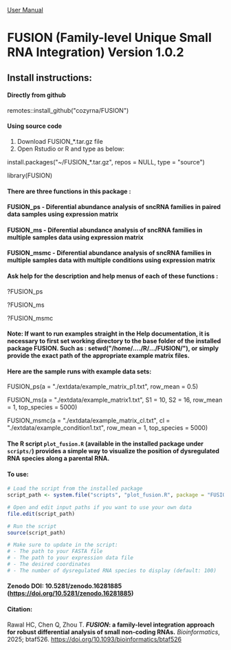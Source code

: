 
[User Manual](inst/docs/FUSION_v1.0.2_User_Manual.pdf)

# FUSION (Family-level Unique Small RNA Integration) Version 1.0.2

## Install instructions:

#### Directly from github

remotes::install_github("cozyrna/FUSION")

#### Using source code

1. Download FUSION_*.tar.gz file
2. Open Rstudio or R and type as below:

install.packages("~/FUSION_*.tar.gz", repos = NULL, type = "source")

library(FUSION)

#### There are three functions in this package : 

#### FUSION_ps - Diferential abundance analysis of sncRNA families in paired data samples using expression matrix

#### FUSION_ms - Diferential abundance analysis of sncRNA families in multiple samples data using expression matrix

#### FUSION_msmc - Diferential abundance analysis of sncRNA families in multiple samples data with multiple conditions using expression matrix
 
#### Ask help for the description and help menus of each of these functions :

?FUSION_ps

?FUSION_ms

?FUSION_msmc 

#### Note: If want to run examples straight in the Help documentation, it is necessary to first set working directory to the base folder of the installed package FUSION. Such as : setwd("/home/..../R/.../FUSION/"), or simply provide the exact path of the appropriate example matrix files.


#### Here are the sample runs with example data sets:

FUSION_ps(a = "./extdata/example_matrix_p1.txt", row_mean = 0.5)

FUSION_ms(a = "./extdata/example_matrix1.txt", S1 = 10, S2 = 16, row_mean = 1, top_species = 5000)

FUSION_msmc(a = "./extdata/example_matrix_cl.txt", cl = "./extdata/example_condition1.txt", row_mean = 1, top_species = 5000) 

#### The R script `plot_fusion.R` (available in the installed package under `scripts/`) provides a simple way to visualize the position of dysregulated RNA species along a parental RNA.
#### To use:
```r
# Load the script from the installed package
script_path <- system.file("scripts", "plot_fusion.R", package = "FUSION")

# Open and edit input paths if you want to use your own data
file.edit(script_path)  

# Run the script
source(script_path)

# Make sure to update in the script:
# - The path to your FASTA file
# - The path to your expression data file
# - The desired coordinates
# - The number of dysregulated RNA species to display (default: 100)

```
#### Zenodo DOI: 10.5281/zenodo.16281885 (https://doi.org/10.5281/zenodo.16281885)
#### Citation:
Rawal HC, Chen Q, Zhou T. **_FUSION_: a family-level integration approach for robust differential analysis of small non-coding RNAs.** _Bioinformatics_, 2025; btaf526. https://doi.org/10.1093/bioinformatics/btaf526
